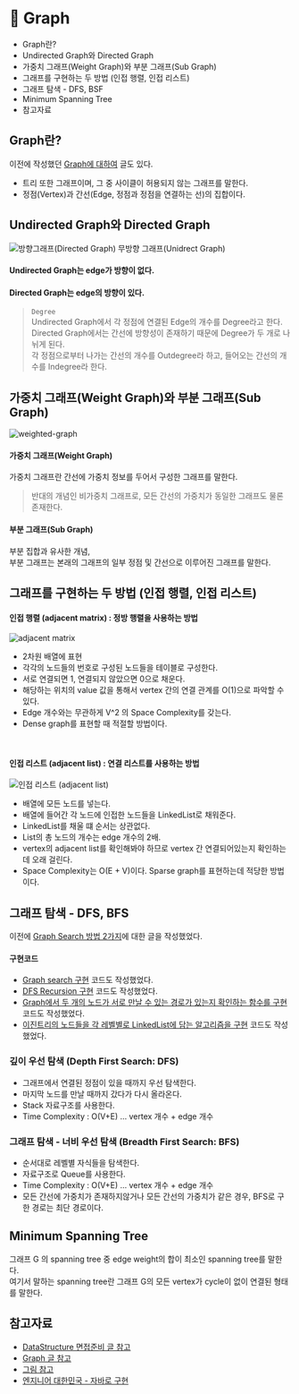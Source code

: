 # 📌 Graph
+ Graph란?
+ Undirected Graph와 Directed Graph
+ 가중치 그래프(Weight Graph)와 부분 그래프(Sub Graph)
+ 그래프를 구현하는 두 방법 (인접 행렬, 인접 리스트)
+ 그래프 탐색 - DFS, BSF 
+ Minimum Spanning Tree
+ 참고자료

## Graph란?
이전에 작성했던 [Graph에 대하여](https://github.com/Kim-Gyuri/Java_datastructure_algorithm2/blob/master/%EB%85%B8%ED%8A%B8/16.%20Graph%EC%97%90%20%EB%8C%80%ED%95%B4%EC%84%9C.md) 글도 있다.
+ 트리 또한 그래프이며, 그 중 사이클이 허용되지 않는 그래프를 말한다.
+ 정점(Vertex)과 간선(Edge, 정점과 정점을 연결하는 선)의 집합이다.

## Undirected Graph와 Directed Graph
![방향그래프(Directed Graph)  무방향 그래프(Unidrect Graph)](https://user-images.githubusercontent.com/57389368/221765646-90dc2507-f2fa-45fa-9dfb-4f13eb368d48.PNG)
#### Undirected Graph는 edge가 방향이 없다.
#### Directed Graph는 edge의 방향이 있다.

> `Degree` <br>
> Undirected Graph에서 각 정점에 연결된 Edge의 개수를 Degree라고 한다. <br> Directed Graph에서는 간선에 방향성이 존재하기 때문에 Degree가 두 개로 나뉘게 된다. <br>
각 정점으로부터 나가는 간선의 개수를 Outdegree라 하고, 들어오는 간선의 개수를 Indegree라 한다.

## 가중치 그래프(Weight Graph)와 부분 그래프(Sub Graph)
![weighted-graph](https://user-images.githubusercontent.com/57389368/221767530-4cc0eede-d5a4-4197-b0c0-1cfcdc9a8e06.png) <br>
#### 가중치 그래프(Weight Graph) 
가중치 그래프란 간선에 가중치 정보를 두어서 구성한 그래프를 말한다. <br>
> 반대의 개념인 비가중치 그래프로, 모든 간선의 가중치가 동일한 그래프도 물론 존재한다. 

#### 부분 그래프(Sub Graph)
부분 집합과 유사한 개념, <br> 부분 그래프는 본래의 그래프의 일부 정점 및 간선으로 이루어진 그래프를 말한다.

## 그래프를 구현하는 두 방법 (인접 행렬, 인접 리스트)
#### 인접 행렬 (adjacent matrix) : 정방 행렬을 사용하는 방법
![adjacent matrix](https://user-images.githubusercontent.com/57389368/221769307-a16ed59f-8651-4beb-8863-6197017518be.PNG)

+ 2차원 배열에 표현
+ 각각의 노드들의 번호로 구성된 노드들을 테이블로 구성한다.
+ 서로 연결되면 1, 연결되지 않았으면 0으로 채운다.
+ 해당하는 위치의 value 값을 통해서 vertex 간의 연결 관계를 O(1)으로 파악할 수 있다. 
+ Edge 개수와는 무관하게 V^2 의 Space Complexity를 갖는다. 
+ Dense graph를 표현할 때 적절할 방법이다.

<br>

#### 인접 리스트 (adjacent list) : 연결 리스트를 사용하는 방법
![인접 리스트 (adjacent list)](https://user-images.githubusercontent.com/57389368/221769208-4cf1dfaf-f26d-4d04-9080-e1b20bad63d5.PNG)

+ 배열에 모든 노드를 넣는다.
+ 배열에 들어간 각 노드에 인접한 노드들을 LinkedList로 채워준다.
+ LinkedList를 채울 떄 순서는 상관없다.
+ List의 총 노드의 개수는 edge 개수의 2배.
+ vertex의 adjacent list를 확인해봐야 하므로 vertex 간 연결되어있는지 확인하는데 오래 걸린다. 
+ Space Complexity는 O(E + V)이다. Sparse graph를 표현하는데 적당한 방법이다.

## 그래프 탐색 - DFS, BFS
이전에 [Graph Search 방법 2가지](https://github.com/Kim-Gyuri/Java_datastructure_algorithm2/blob/master/%EB%85%B8%ED%8A%B8/17.%20Graph%20Search.md)에 대한 글을 작성했었다. <br> 
#### 구현코드
+ [Graph search 구현](https://github.com/Kim-Gyuri/Java_datastructure_algorithm2/blob/master/%EB%85%B8%ED%8A%B8/18.%20DFS%20Recursion.md) 코드도 작성했었다. <br> 
+ [DFS Recursion 구현](https://github.com/Kim-Gyuri/Java_datastructure_algorithm2/blob/master/%EB%85%B8%ED%8A%B8/18.%20DFS%20Recursion.md) 코드도 작성했었다.
+ [Graph에서 두 개의 노드가 서로 만날 수 있는 경로가 있는지 확인하는 함수를 구현](https://github.com/Kim-Gyuri/Java_datastructure_algorithm2/blob/master/%EB%85%B8%ED%8A%B8/19.%20Graph%EC%97%90%EC%84%9C%20%EB%91%90%20%EC%A7%80%EC%A0%90%EC%9D%98%20%EA%B2%BD%EB%A1%9C%EC%B0%BE%EA%B8%B0.md) 코드도 작성했었다.
+ [이진트리의 노드들을 각 레벨별로 LinkedList에 담는 알고리즘을 구현](https://github.com/Kim-Gyuri/Java_datastructure_algorithm2/blob/master/%EB%85%B8%ED%8A%B8/21.%20%EC%9D%B4%EC%A7%84%ED%8A%B8%EB%A6%AC%EB%A5%BC%20%EB%A0%88%EB%B2%A8%EB%8B%A8%EC%9C%84%20%EB%A6%AC%EC%8A%A4%ED%8A%B8%EB%A1%9C%20%EB%B3%80%ED%98%95%ED%95%98%EA%B8%B0.md) 코드도 작성했었다.


### 깊이 우선 탐색 (Depth First Search: DFS)
+ 그래프에서 연결된 정점이 있을 때까지 우선 탐색한다.
+ 마지막 노드를 만날 때까지 갔다가 다시 올라온다.
+ Stack 자료구조를 사용한다. 
+ Time Complexity : O(V+E) … vertex 개수 + edge 개수

### 그래프 탐색 - 너비 우선 탐색 (Breadth First Search: BFS)
+ 순서대로 레벨별 자식들을 탐색한다.
+ 자료구조로 Queue를 사용한다. 
+ Time Complexity : O(V+E) … vertex 개수 + edge 개수
+ 모든 간선에 가중치가 존재하지않거나 모든 간선의 가중치가 같은 경우, BFS로 구한 경로는 최단 경로이다.

## Minimum Spanning Tree
그래프 G 의 spanning tree 중 edge weight의 합이 최소인 spanning tree를 말한다. <br>
여기서 말하는 spanning tree란 그래프 G의 모든 vertex가 cycle이 없이 연결된 형태를 말한다.

## 참고자료
+ [DataStructure 면접준비 글 참고](https://github.com/JaeYeopHan/Interview_Question_for_Beginner/tree/master/DataStructure#graph)
+ [Graph 글 참고](https://poetic-code.tistory.com/88)
+ [그림 참고](https://chamdom.blog/graph/)
+ [엔지니어 대한민국 - 자바로 구현](https://www.youtube.com/@eleanorlim)
